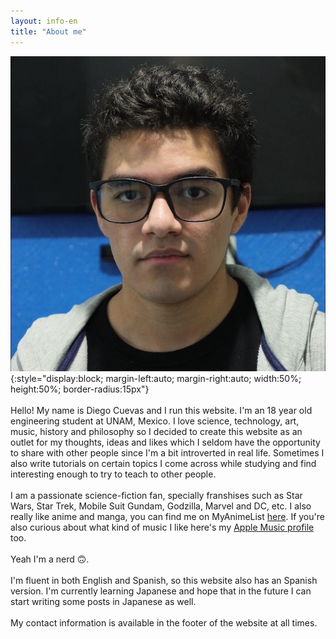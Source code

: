 ```yaml
---
layout: info-en
title: "About me"
---
```


![Me](/assets/img/me.JPG){:style="display:block; margin-left:auto; margin-right:auto; width:50%; height:50%; border-radius:15px"}
<br/><br/>
Hello! My name is Diego Cuevas and I run this website. I'm an 18 year old engineering student at UNAM, Mexico.
I love science, technology, art, music, history and philosophy so I decided to create this website as an outlet for my thoughts,
ideas and likes which I seldom have the opportunity to share with other people since I'm a bit introverted in real life. Sometimes I also write tutorials on certain topics I come across while studying and find interesting enough to try to
teach to other people.
<br/><br/>
I am a passionate science-fiction fan, specially franshises such as Star Wars, Star Trek, Mobile Suit Gundam,
Godzilla, Marvel and DC, etc. I also really like anime and manga, you can find me on MyAnimeList
[here][MyAnimeList-profile]. If you're also curious about what kind of music I like here's my [Apple Music profile][apple-music-profile] too.
<br/><br/>
Yeah I'm a nerd 🙃.
<br/><br/>
I'm fluent in both English and Spanish, so this website also has an Spanish version. I'm currently learning Japanese and hope that
in the future I can start writing some posts in Japanese as well.
<br/><br/>
My contact information is available in the footer of the website at all times.

[MyAnimeList-profile]: https://myanimelist.net/profile/dacuevash
[apple-music-profile]: https://music.apple.com/profile/dacuevash
